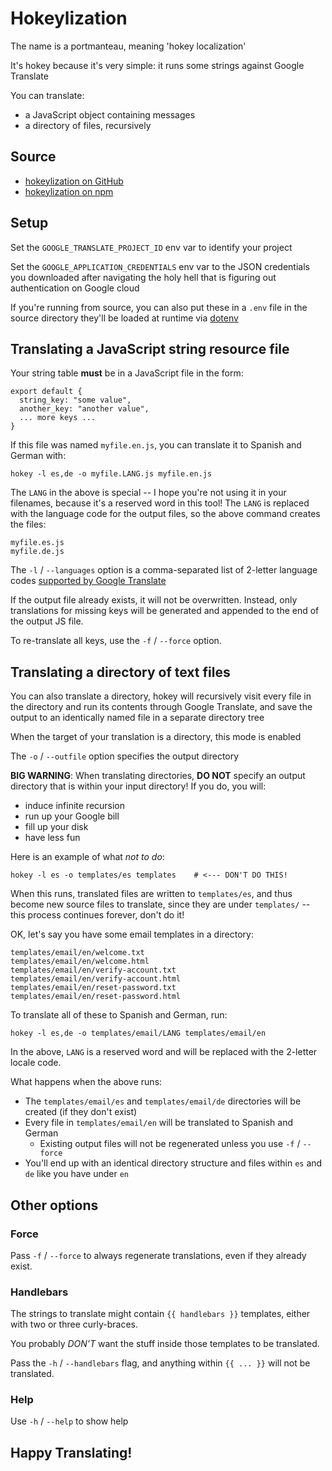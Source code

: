 Hokeylization
=============
The name is a portmanteau, meaning 'hokey localization'

It's hokey because it's very simple: it runs some strings against Google Translate

You can translate:
* a JavaScript object containing messages
* a directory of files, recursively

## Source
* [hokeylization on GitHub](https://github.com/cobbzilla/hokeylization)
* [hokeylization on npm](https://www.npmjs.com/package/hokeylization)

## Setup
Set the `GOOGLE_TRANSLATE_PROJECT_ID` env var to identify your project

Set the `GOOGLE_APPLICATION_CREDENTIALS` env var to the JSON credentials you downloaded
after navigating the holy hell that is figuring out authentication on Google cloud

If you're running from source, you can also put these in a `.env` file in the source directory
they'll be loaded at runtime via [dotenv](https://www.npmjs.com/package/dotenv)

## Translating a JavaScript string resource file
Your string table **must** be in a JavaScript file in the form:

    export default {
      string_key: "some value",
      another_key: "another value",
      ... more keys ...
    }

If this file was named `myfile.en.js`, you can translate it to Spanish and German with:

    hokey -l es,de -o myfile.LANG.js myfile.en.js

The `LANG` in the above is special -- I hope you're not using it in your filenames, because
it's a reserved word in this tool! The `LANG` is replaced with the language code for the
output files, so the above command creates the files:

    myfile.es.js
    myfile.de.js

The `-l` / `--languages` option is a comma-separated list of 2-letter language codes
[supported by Google Translate](https://cloud.google.com/translate/docs/languages)

If the output file already exists, it will not be overwritten. Instead, only translations
for missing keys will be generated and appended to the end of the output JS file.

To re-translate all keys, use the `-f` / `--force` option.

## Translating a directory of text files
You can also translate a directory, hokey will recursively visit every file
in the directory and run its contents through Google Translate, and save the output
to an identically named file in a separate directory tree

When the target of your translation is a directory, this mode is enabled

The `-o` / `--outfile` option specifies the output directory

**BIG WARNING**: When translating directories, **DO NOT** specify an output directory
that is within your input directory! If you do, you will:
* induce infinite recursion
* run up your Google bill
* fill up your disk
* have less fun

Here is an example of what *not to do*:

    hokey -l es -o templates/es templates    # <--- DON'T DO THIS!

When this runs, translated files are written to `templates/es`, and thus become new
source files to translate, since they are under `templates/` -- this process continues
forever, don't do it!

OK, let's say you have some email templates in a directory:

    templates/email/en/welcome.txt
    templates/email/en/welcome.html
    templates/email/en/verify-account.txt
    templates/email/en/verify-account.html
    templates/email/en/reset-password.txt
    templates/email/en/reset-password.html

To translate all of these to Spanish and German, run:

    hokey -l es,de -o templates/email/LANG templates/email/en

In the above, `LANG` is a reserved word and will be replaced with the 2-letter locale code.

What happens when the above runs:
* The `templates/email/es` and `templates/email/de` directories will be created (if they don't exist)
* Every file in `templates/email/en` will be translated to Spanish and German
  * Existing output files will not be regenerated unless you use `-f` / `--force`
* You'll end up with an identical directory structure and files within `es` and `de` like you have under `en`

## Other options

### Force
Pass `-f` / `--force` to always regenerate translations, even if they already exist.

### Handlebars
The strings to translate might contain `{{ handlebars }}` templates, either with two or three curly-braces.

You probably *DON'T* want the stuff inside those templates to be translated.

Pass the `-h` / `--handlebars` flag, and anything within `{{ ... }}` will not be translated.

### Help
Use `-h` / `--help` to show help

## Happy Translating!
